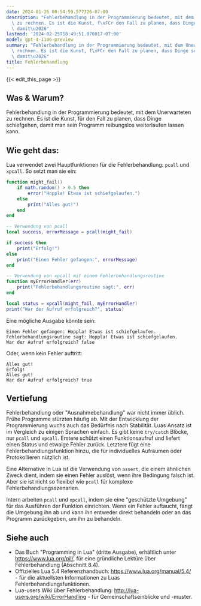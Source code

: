 ```yaml
---
date: 2024-01-26 00:54:59.577326-07:00
description: "Fehlerbehandlung in der Programmierung bedeutet, mit dem Unerwarteten\
  \ zu rechnen. Es ist die Kunst, f\xFCr den Fall zu planen, dass Dinge schiefgehen,\
  \ damit\u2026"
lastmod: '2024-02-25T18:49:51.076017-07:00'
model: gpt-4-1106-preview
summary: "Fehlerbehandlung in der Programmierung bedeutet, mit dem Unerwarteten zu\
  \ rechnen. Es ist die Kunst, f\xFCr den Fall zu planen, dass Dinge schiefgehen,\
  \ damit\u2026"
title: Fehlerbehandlung
---
```


{{< edit_this_page >}}

## Was & Warum?
Fehlerbehandlung in der Programmierung bedeutet, mit dem Unerwarteten zu rechnen. Es ist die Kunst, für den Fall zu planen, dass Dinge schiefgehen, damit man sein Programm reibungslos weiterlaufen lassen kann.

## Wie geht das:
Lua verwendet zwei Hauptfunktionen für die Fehlerbehandlung: `pcall` und `xpcall`. So setzt man sie ein:

```lua
function might_fail()
    if math.random() > 0.5 then
        error("Hoppla! Etwas ist schiefgelaufen.")
    else
        print("Alles gut!")
    end
end

-- Verwendung von pcall
local success, errorMessage = pcall(might_fail)

if success then
    print("Erfolg!")
else
    print("Einen Fehler gefangen:", errorMessage)
end

-- Verwendung von xpcall mit einem Fehlerbehandlungsroutine
function myErrorHandler(err)
    print("Fehlerbehandlungsroutine sagt:", err)
end

local status = xpcall(might_fail, myErrorHandler)
print("War der Aufruf erfolgreich?", status)
```

Eine mögliche Ausgabe könnte sein:

```
Einen Fehler gefangen: Hoppla! Etwas ist schiefgelaufen.
Fehlerbehandlungsroutine sagt: Hoppla! Etwas ist schiefgelaufen.
War der Aufruf erfolgreich? false
```
Oder, wenn kein Fehler auftritt:
```
Alles gut!
Erfolg!
Alles gut!
War der Aufruf erfolgreich? true
```

## Vertiefung
Fehlerbehandlung oder "Ausnahmebehandlung" war nicht immer üblich. Frühe Programme stürzten häufig ab. Mit der Entwicklung der Programmierung wuchs auch das Bedürfnis nach Stabilität. Luas Ansatz ist im Vergleich zu einigen Sprachen einfach. Es gibt keine `try/catch` Blöcke, nur `pcall` und `xpcall`. Erstere schützt einen Funktionsaufruf und liefert einen Status und etwaige Fehler zurück. Letztere fügt eine Fehlerbehandlungsfunktion hinzu, die für individuelles Aufräumen oder Protokollieren nützlich ist.

Eine Alternative in Lua ist die Verwendung von `assert`, die einem ähnlichen Zweck dient, indem sie einen Fehler auslöst, wenn ihre Bedingung falsch ist. Aber sie ist nicht so flexibel wie `pcall` für komplexe Fehlerbehandlungsszenarien.

Intern arbeiten `pcall` und `xpcall`, indem sie eine "geschützte Umgebung" für das Ausführen der Funktion einrichten. Wenn ein Fehler auftaucht, fängt die Umgebung ihn ab und kann ihn entweder direkt behandeln oder an das Programm zurückgeben, um ihn zu behandeln.

## Siehe auch
- Das Buch "Programming in Lua" (dritte Ausgabe), erhältlich unter https://www.lua.org/pil/, für eine gründliche Lektüre über Fehlerbehandlung (Abschnitt 8.4).
- Offizielles Lua 5.4 Referenzhandbuch: https://www.lua.org/manual/5.4/ - für die aktuellsten Informationen zu Luas Fehlerbehandlungsfunktionen.
- Lua-users Wiki über Fehlerbehandlung: http://lua-users.org/wiki/ErrorHandling - für Gemeinschaftseinblicke und -muster.

